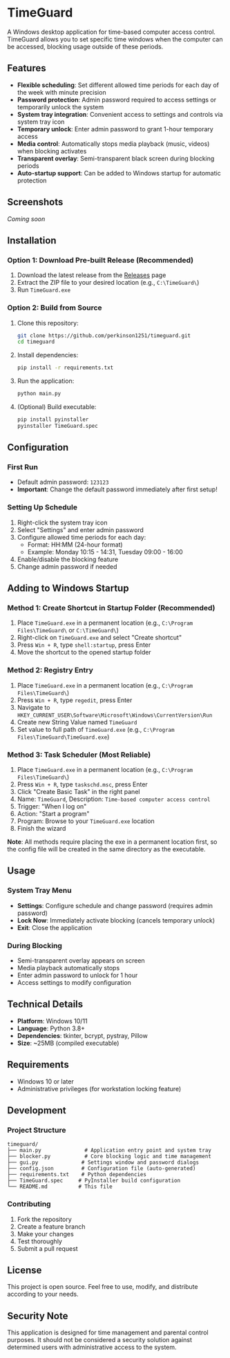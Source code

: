 # TimeGuard

A Windows desktop application for time-based computer access control. TimeGuard allows you to set specific time windows when the computer can be accessed, blocking usage outside of these periods.

## Features

- **Flexible scheduling**: Set different allowed time periods for each day of the week with minute precision
- **Password protection**: Admin password required to access settings or temporarily unlock the system
- **System tray integration**: Convenient access to settings and controls via system tray icon
- **Temporary unlock**: Enter admin password to grant 1-hour temporary access
- **Media control**: Automatically stops media playback (music, videos) when blocking activates
- **Transparent overlay**: Semi-transparent black screen during blocking periods
- **Auto-startup support**: Can be added to Windows startup for automatic protection

## Screenshots

*Coming soon*

## Installation

### Option 1: Download Pre-built Release (Recommended)

1. Download the latest release from the [Releases](https://github.com/perkinson1251/timeguard/releases) page
2. Extract the ZIP file to your desired location (e.g., `C:\TimeGuard\`)
3. Run `TimeGuard.exe`

### Option 2: Build from Source

1. Clone this repository:
   ```bash
   git clone https://github.com/perkinson1251/timeguard.git
   cd timeguard
   ```

2. Install dependencies:
   ```bash
   pip install -r requirements.txt
   ```

3. Run the application:
   ```bash
   python main.py
   ```

4. (Optional) Build executable:
   ```bash
   pip install pyinstaller
   pyinstaller TimeGuard.spec
   ```

## Configuration

### First Run
- Default admin password: `123123`
- **Important**: Change the default password immediately after first setup!

### Setting Up Schedule
1. Right-click the system tray icon
2. Select "Settings" and enter admin password
3. Configure allowed time periods for each day:
   - Format: HH:MM (24-hour format)
   - Example: Monday 10:15 - 14:31, Tuesday 09:00 - 16:00
4. Enable/disable the blocking feature
5. Change admin password if needed

## Adding to Windows Startup

### Method 1: Create Shortcut in Startup Folder (Recommended)
1. Place `TimeGuard.exe` in a permanent location (e.g., `C:\Program Files\TimeGuard\` or `C:\TimeGuard\`)
2. Right-click on `TimeGuard.exe` and select "Create shortcut"
3. Press `Win + R`, type `shell:startup`, press Enter
4. Move the shortcut to the opened startup folder

### Method 2: Registry Entry
1. Place `TimeGuard.exe` in a permanent location (e.g., `C:\Program Files\TimeGuard\`)
2. Press `Win + R`, type `regedit`, press Enter
3. Navigate to `HKEY_CURRENT_USER\Software\Microsoft\Windows\CurrentVersion\Run`
4. Create new String Value named `TimeGuard`
5. Set value to full path of `TimeGuard.exe` (e.g., `C:\Program Files\TimeGuard\TimeGuard.exe`)

### Method 3: Task Scheduler (Most Reliable)
1. Place `TimeGuard.exe` in a permanent location (e.g., `C:\Program Files\TimeGuard\`)
2. Press `Win + R`, type `taskschd.msc`, press Enter
3. Click "Create Basic Task" in the right panel
4. Name: `TimeGuard`, Description: `Time-based computer access control`
5. Trigger: "When I log on"
6. Action: "Start a program"
7. Program: Browse to your `TimeGuard.exe` location
8. Finish the wizard

**Note**: All methods require placing the exe in a permanent location first, so the config file will be created in the same directory as the executable.

## Usage

### System Tray Menu
- **Settings**: Configure schedule and change password (requires admin password)
- **Lock Now**: Immediately activate blocking (cancels temporary unlock)
- **Exit**: Close the application

### During Blocking
- Semi-transparent overlay appears on screen
- Media playback automatically stops
- Enter admin password to unlock for 1 hour
- Access settings to modify configuration

## Technical Details

- **Platform**: Windows 10/11
- **Language**: Python 3.8+
- **Dependencies**: tkinter, bcrypt, pystray, Pillow
- **Size**: ~25MB (compiled executable)

## Requirements

- Windows 10 or later
- Administrative privileges (for workstation locking feature)

## Development

### Project Structure
```
timeguard/
├── main.py              # Application entry point and system tray
├── blocker.py           # Core blocking logic and time management
├── gui.py              # Settings window and password dialogs
├── config.json         # Configuration file (auto-generated)
├── requirements.txt    # Python dependencies
├── TimeGuard.spec     # PyInstaller build configuration
└── README.md          # This file
```

### Contributing
1. Fork the repository
2. Create a feature branch
3. Make your changes
4. Test thoroughly
5. Submit a pull request

## License

This project is open source. Feel free to use, modify, and distribute according to your needs.

## Security Note

This application is designed for time management and parental control purposes. It should not be considered a security solution against determined users with administrative access to the system.